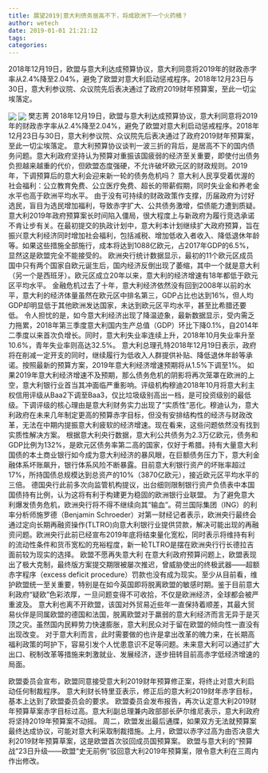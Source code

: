 ```yaml
---
title: 展望2019|意大利债务居高不下，将成欧洲下一个火药桶？
author: wetech
date: 2019-01-01 21:21:12
tags: 
categories: 
---
```

2018年12月19日，欧盟与意大利达成预算协议，意大利同意将2019年的财政赤字率从2.4%降至2.04%，避免了欧盟对意大利启动惩戒程序。2018年12月23日与30日，意大利参议院、众议院先后表决通过了政府2019财年预算案，至此一切尘埃落定。
<!-- more -->
<img align="center" border="0" src="https://imgcdn.yicai.com/uppics/images/2018/12/84ffb68a0c0cc9a551b4d00fc347a702.jpg" />
<img align="center" border="0" src="https://imgcdn.yicai.com/uppics/images/2018/12/6c9380efd087d3ee51aaaac98f9e8b62.jpg" />
樊志菁
2018年12月19日，欧盟与意大利达成预算协议，意大利同意将2019年的财政赤字率从2.4%降至2.04%，避免了欧盟对意大利启动惩戒程序。2018年12月23日与30日，意大利参议院、众议院先后表决通过了政府2019财年预算案，至此一切尘埃落定。
意大利预算协议谈判一波三折的背后，是居高不下的国内债务问题。意大利政府坚持认为预算对重振该国疲弱的经济至关重要，即使付出债务负担越来越重的代价，但欧盟态度强硬，不允许破坏欧元区的财政规则。2019年，下调预算后的意大利会迎来新一轮的债务危机吗？
意大利人民享受着优渥的社会福利：公立教育免费、公立医疗免费、超长的带薪假期，同时失业金和养老金水平也高于欧洲平均水平。
由于没有可持续的财政政策作支撑，历届政府为讨好选民，盲目为选民增加福利，导致赤字扩大、公共债务激增，偿债能力遭到质疑。意大利2019年政府预算案长时间陷入僵局，很大程度上与新政府为履行竞选承诺不肯让步有关。在最初提交的执政计划中，意大利本计划继续扩大政府预算，旨在振兴意大利经济同时增加社会福利，包括减税、增加低收入者收入、降低退休年龄等。如果这些措施全部施行，成本将达到1088亿欧元，占2017年GDP的6.5%，显然这是欧盟完全不能接受的。
欧洲央行统计数据显示，最初的11个欧元区成员国中只有两个国家自欧元诞生后，国内经济反倒出现了萎缩，其中一个就是意大利（另一个是西班牙）。欧元区成立20年以来，意大利的经济增速有18年都低于欧元区平均水平。
金融危机过去了十年，意大利经济依然没有回到2008年以前的水平，意大利的经济体量虽然在欧元区中排名第三，GDP占比也达到16%，但人均GDP却明显低于其他欧洲发达国家，未达到欧元区平均水平，甚至比希腊还要低。
令人担忧的是，如今意大利经济出现了降温迹象，最新数据显示，受内需乏力拖累，2018年第三季度意大利国内生产总值（GDP）环比下降0.1%，自2014年二季度以来首次负增长。同时，意大利失业率连续上升，2018年10月失业率升至10.6%，青年失业率则高达32.5%。
意大利总理孔特2018年12月19日表示，政府将在削减一定开支的同时，继续履行为低收入人群提供补贴、降低退休年龄等承诺。按照最新的预算方案，2019年意大利经济增速预期将从1.5%下调至1%。
如果2019年意大利经济增速不及预期，那么债务危机的阴影将再次笼罩在欧洲的上空，意大利银行业首当其冲面临严重影响。评级机构穆迪2018年10月将意大利主权信用评级从Baa2下调至Baa3，仅比垃圾级别高出一档，是可投资级别的最低级。下调评级的核心理由是意大利财务实力出现了“实质性”恶化。穆迪认为，意大利政府在未来几年制定更高的预算赤字目标，但没有安排结构性的经济与财政改革，无法在中期内提振意大利疲软的经济增速。现在看来，这些问题依然没有找到实质性解决方案。
根据意大利央行数据，意大利公共债务为2.3万亿欧元，债务和GDP比例为132%，是欧元区债务率第二高的国家，仅好于希腊。持有大量意大利国债的本土商业银行如今成为意大利经济的暴风眼，在巨额债务压力下，意大利金融体系坏账飙升，银行体系风险不断暴露。目前意大利银行资产的坏账率超过17%，所持国债总规模达到总资产的10%（3870亿欧元），接近欧元区平均水平的三倍。
德国央行此前多次向监管机构提议，出台细则限制银行资产负债表中本国国债持有比例，认为这将有利于构建更为稳固的欧洲银行业联盟。
为了避免意大利爆发债务危机，欧洲央行将不得不继续向其“输血”。荷兰国际集团（ING）的利率分析师施罗德（Benjamin Schroeder）对第一财经记者表示，欧洲央行最终会通过定向长期再融资操作(TLTRO)向意大利银行业提供贷款，解决可能出现的再融资问题。欧洲央行此前已经宣布2019年底将结束量化宽松，同时表示将维持有利的流动性条件和货币宽松的充裕程度，新一轮TLTRO是摆在欧洲央行行长德拉吉面前较为现实的选择。
欧盟不愿再失意大利
在意大利政府预算问题上，欧盟表现出了极大克制，最终版方案提交期限被屡次推迟，曾威胁使出的终极武器——超额赤字程序（excess deficit procedure）罚款也没有成为现实。至少从目前看，维护欧盟统一至关重要，特别是在如今英国即将脱离欧盟的敏感时期。鉴于目前意大利政府“疑欧”色彩浓厚，一旦问题变得不可收拾，不仅是欧洲经济，全球都会被严重波及。
意大利也离不开欧盟，该国对外贸易近些年一直保持着顺差，其最大贸易伙伴是同属欧盟的德国和法国，脱离欧盟对于羸弱的意大利经济而言无异于是灭顶之灾。虽然国内民粹势力快速膨胀，意大利民众对于留在欧盟的倾向性一直没有出现改变。
对于意大利而言，此时需要做的也许是拿出改革的魄力来，在长期高福利政策的呵护下，容易引发个人忧患意识不足等问题。未来意大利可以通过扩大出口、税制改革等措施来刺激就业、发展经济，逐步扭转目前高赤字低经济增速的局面。
 
 
欧盟委员会宣布，欧盟同意接受意大利2019财年预算修正案，将终止对意大利启动任何制裁程序。
意大利财长特里亚表示，修正后的意大利2019财年赤字目标，基本上达到了欧盟委员会的要求。
欧盟委员会发布报告，再次认定意大利2019财年预算草案赤字目标过高。意大利副总理兼内政部部长萨尔维尼表示，意大利政府将坚持2019年预算案不动摇。
周二，欧盟发出最后通牒，如果双方无法就预算案最终达成协议，可能对意大利采取制裁措施。上月，欧盟以赤字过高为由否决意大利2019财年预算草案，这是欧盟首次驳回成员国预算案。
欧盟与意大利的“预算战”23日升级——欧盟“史无前例”驳回意大利2019年预算案，限令意大利在三周内作出修改。
